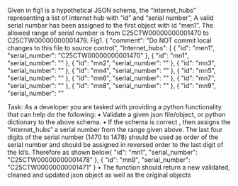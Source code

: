Given in fig1 is a hypothetical JSON schema, the “Internet_hubs” representing a list of internet hub 
with “id” and “serial number”, A valid serial number has been assigned to the first object with id 
“men1”. The allowed range of serial number is from C25CTW00000000001470 to
C25CTW00000000001478.
Fig1.
{
 "comment": "Do NOT commit local changes to this file to source control",
 "Internet_hubs": [
 {
 "id": "men1",
 "serial_number": "C25CTW00000000001470"
 },
 {
 "id": "mn1",
 "serial_number": "<serial number here>"
 },
 {
 "id": "mn2",
 "serial_number": "<serial number here>"
 },
 {
 "id": "mn3",
 "serial_number": "<serial number here>"
 },
 {
 "id": "mn4",
 "serial_number": "<serial number here>"
 },
 {
 "id": "mn5",
 "serial_number": "<serial number here>"
 },
 {
 "id": "mn6",
 "serial_number": "<serial number here>"
 },
 {
 "id": "mn7",
 "serial_number": "<serial number here>"
 },
 {
 "id": "mn8",
 "serial_number": "<serial number here>"
 },
 {
 "id": "mn9", 
 "serial_number": "<serial number here>"

 Task:
As a developer you are tasked with providing a python functionality that can help do the 
following:
•
Validate a given json file/object, or python dictionary to the above schema.
•
If the schema is correct , then assigns the “internet_hubs” a serial number from the range 
given above. The last four digits of the serial number (1470 to 1478) should be used as order
of the serial number and should be assigned in reversed order to the last digit of the Id’s. 
Therefore as shown below{
 "id": "mn1",
 "serial_number": "C25CTW00000000001478"
 },
 {
 "id": "mn9",
 "serial_number": "C25CTW00000000001471"
 } 
•
The function should return a new validated, cleaned and updated json object as well as the 
original objects